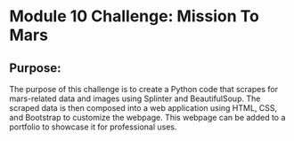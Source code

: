# Module 10 Challenge: Mission To Mars

## Purpose:
The purpose of this challenge is to create a Python code that scrapes for mars-related data and images using Splinter and BeautifulSoup. The scraped data is then composed into a web application using HTML, CSS, and Bootstrap to customize the webpage. This webpage can be added to a portfolio to showcase it for professional uses.
